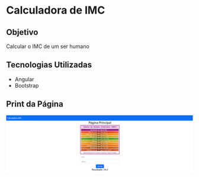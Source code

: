 # Calculadora de IMC

## Objetivo
<p>Calcular o IMC de um ser humano</p>

## Tecnologias Utilizadas

<ul>
<li>Angular</li>
<li>Bootstrap</li>
</ul>

## Print da Página

<img src="./img/print.png">
